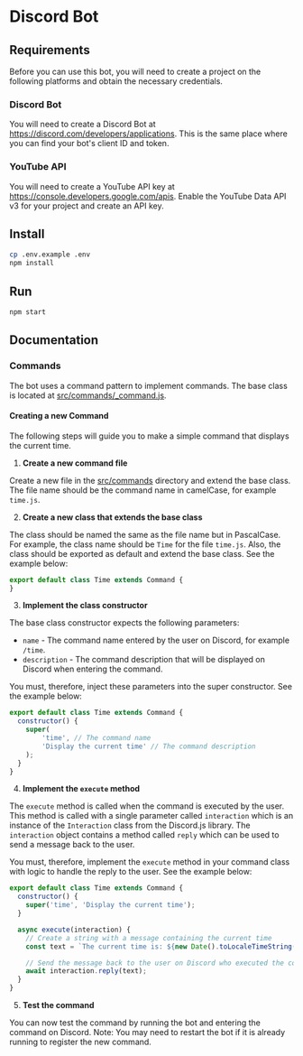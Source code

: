 # Discord Bot

## Requirements
Before you can use this bot, you will need to create a project on the following platforms and obtain the necessary credentials.

### Discord Bot
You will need to create a Discord Bot at https://discord.com/developers/applications.
This is the same place where you can find your bot's client ID and token.

### YouTube API
You will need to create a YouTube API key at https://console.developers.google.com/apis.
Enable the YouTube Data API v3 for your project and create an API key.

## Install
````bash
cp .env.example .env
npm install
````

## Run
````bash
npm start
````

## Documentation

### Commands
The bot uses a command pattern to implement commands. The base class is located at [src/commands/_command.js](src/commands/_command.js).

#### Creating a new Command
The following steps will guide you to make a simple command that displays the current time.

1. **Create a new command file**

Create a new file in the [src/commands](src/commands) directory and extend the base class. The file name should be the command name in camelCase, for example `time.js`.

2. **Create a new class that extends the base class**

The class should be named the same as the file name but in PascalCase. For example, the class name should be `Time` for the file `time.js`.
Also, the class should be exported as default and extend the base class.
See the example below:
```javascript
export default class Time extends Command {
}
```

3. **Implement the class constructor**

The base class constructor expects the following parameters:
- `name` - The command name entered by the user on Discord, for example `/time`.
- `description` - The command description that will be displayed on Discord when entering the command.

You must, therefore, inject these parameters into the super constructor.
See the example below:
```javascript
export default class Time extends Command {
  constructor() {
    super(
        'time', // The command name 
        'Display the current time' // The command description
    );
  }
}
```

4. **Implement the `execute` method**

The `execute` method is called when the command is executed by the user. This method is called with a single parameter called `interaction` which is an instance of the `Interaction` class from the Discord.js library. The `interaction` object contains a method called `reply` which can be used to send a message back to the user.

You must, therefore, implement the `execute` method in your command class with logic to handle the reply to the user. 
See the example below:
```javascript
export default class Time extends Command {
  constructor() {
    super('time', 'Display the current time');
  }

  async execute(interaction) {
    // Create a string with a message containing the current time
    const text = `The current time is: ${new Date().toLocaleTimeString()}`;

    // Send the message back to the user on Discord who executed the command (/time)
    await interaction.reply(text);
  }
}
```

5. **Test the command**

You can now test the command by running the bot and entering the command on Discord.
Note: You may need to restart the bot if it is already running to register the new command.